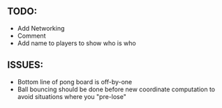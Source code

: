 ## TODO:
- Add Networking
- Comment
- Add name to players to show who is who

## ISSUES:
- Bottom line of pong board is off-by-one
- Ball bouncing should be done before new coordinate computation to avoid situations where you "pre-lose"


